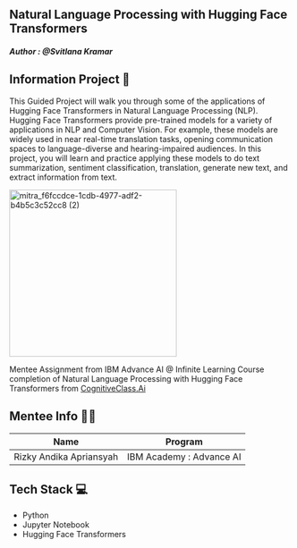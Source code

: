 ## Natural Language Processing with Hugging Face Transformers
#### _Author : @Svitlana Kramar_

## Information Project 🔎
This Guided Project will walk you through some of the applications of Hugging Face Transformers in Natural Language Processing (NLP). Hugging Face Transformers 
provide pre-trained models for a variety of applications in NLP and Computer Vision.
For example, these models are widely used in near real-time translation tasks, opening communication spaces to language-diverse and hearing-impaired audiences. 
In this project, you will learn and practice applying these models to do text summarization, sentiment classification, translation, generate new text, and extract information from text.

<img width="299" alt="mitra_f6fccdce-1cdb-4977-adf2-b4b5c3c52cc8 (2)" src="https://github.com/Milkiiy/The-Art-of-Prompt-Engineering/assets/114728966/a04e511d-9e34-4c69-b6b8-135a14c7551f"><br />

Mentee Assignment from IBM Advance AI @ Infinite Learning Course completion of Natural Language Processing with Hugging 
Face Transformers from [CognitiveClass.Ai](https://cognitiveclass.ai)

## Mentee Info 🧑‍💻
| Name                 | Program  |
|----------------------|----------|
| Rizky Andika Apriansyah | IBM Academy : Advance AI |

## Tech Stack 💻
- Python
- Jupyter Notebook
- Hugging Face Transformers
